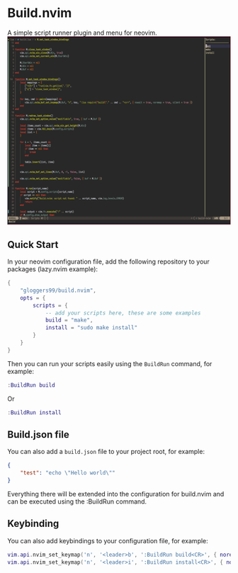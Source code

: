 # Build.nvim
A simple script runner plugin and menu for neovim.
![](./assets/preview.png)
## Quick Start
In your neovim configuration file, add the following repository to your packages (lazy.nvim example):
```lua
{
    "gloggers99/build.nvim",
    opts = {
        scripts = {
            -- add your scripts here, these are some examples
            build = "make",
            install = "sudo make install"
        }
    }
}
```
Then you can run your scripts easily using the `BuildRun` command, for example:
```lua
:BuildRun build
```
Or
```lua
:BuildRun install
```
## Build.json file
You can also add a `build.json` file to your project root, for example:
```json
{
    "test": "echo \"Hello world\""
}
```
Everything there will be extended into the configuration for build.nvim and can be executed using the :BuildRun command.
## Keybinding
You can also add keybindings to your configuration file, for example:
```lua
vim.api.nvim_set_keymap('n', '<leader>b', ':BuildRun build<CR>', { noremap = true })
vim.api.nvim_set_keymap('n', '<leader>i', ':BuildRun install<CR>', { noremap = true })
```
